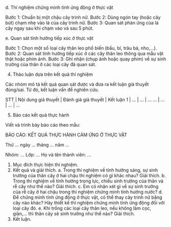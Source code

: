 d. Thí nghiệm chứng minh tính ứng động ở thực vật

Bước 1: Chuẩn bị một chậu cây trinh nữ.
Bước 2: Dùng ngón tay (hoặc cây bút) chạm nhẹ vào lá của cây trinh nữ.
Bước 3: Quan sát phản ứng của lá cây ngay sau khi chạm vào và sau 5 phút.

e. Quan sát tính hướng tiếp xúc ở thực vật

Bước 1: Chọn một số loại cây thân leo phổ biến (bầu, bí, trâu bà, nho,...).
Bước 2: Quan sát tính hướng tiếp xúc ở các cây thân leo thông qua mẫu vật thật hoặc phim ảnh.
Bước 3: Ghi nhận (chụp ảnh hoặc quay phim) về sự sinh trưởng của thân ở các loại cây đã quan sát.

4. Thảo luận dựa trên kết quả thí nghiệm

Các nhóm mô tả kết quả quan sát được và đưa ra kết luận giả thuyết đúng/sai. Từ đó, kết luận vấn đề nghiên cứu.

STT | Nội dung giả thuyết | Đánh giá giả thuyết | Kết luận
1 | ... | ... | ...
... | ... | ... | ...

5. Báo cáo kết quả thực hành

Viết và trình bày báo cáo theo mẫu:

BÁO CÁO: KẾT QUẢ THỰC HÀNH CẢM ỨNG Ở THỰC VẬT

Thứ ... ngày ... tháng ... năm ...

Nhóm: ...        Lớp: ...        Họ và tên thành viên: ...

1. Mục đích thực hiện thí nghiệm.
2. Kết quả và giải thích.
   a. Trong thí nghiệm về tính hướng sáng, sự sinh trưởng của thân cây ở hai chậu thí nghiệm có gì khác nhau? Giải thích.
   b. Trong thí nghiệm về tính hướng trọng lực, chiều sinh trưởng của thân và rễ cây như thế nào? Giải thích.
   c. Em có nhận xét gì về sự sinh trưởng của rễ cây ở hai chậu trong thí nghiệm chứng minh tính hướng nước?
   d. Để chứng minh tính ứng động ở thực vật, có thể thay cây trinh nữ bằng cây nào khác? Hãy thiết kế thí nghiệm chứng minh tính ứng động đối với loại cây đó.
   e. Khi trồng các loại cây thân leo, nếu không làm cọc, giàn,... thì thân cây sẽ sinh trưởng như thế nào? Giải thích.
3. Kết luận.
